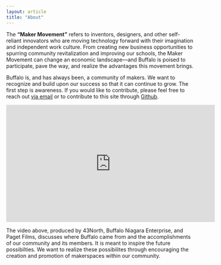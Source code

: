 ```yaml
---
layout: article
title: "About"
---
```


The **“Maker Movement”** refers to inventors, designers, and other self-reliant innovators who are moving technology forward with their imagination and independent work culture. From creating new business opportunities to spurring community revitalization and improving our schools, the Maker Movement can change an economic landscape—and Buffalo is poised to participate, pave the way, and realize the advantages this movement brings.

Buffalo is, and has always been, a community of makers. We want to recognize and build upon our success so that it can continue to grow. The first step is awareness. If you would like to contribute, please feel free to reach out [via email](mailto:david.a.brenner@gmail.com) or to contribute to this site through [Github](https://github.com/davidbrenner/buffalomakes.com).

<iframe width="560" height="315" src="https://www.youtube.com/embed/E-YgcN-en3U" frameborder="0" allowfullscreen></iframe>

The video above, produced by 43North, Buffalo Niagara Enterprise, and Paget Films, discusses where Buffalo came from and the accomplishments of our community and its members. It is meant to inspire the future possibilties. We want to realize these possibilites through encouraging the creation and promotion of makerspaces within our community.

